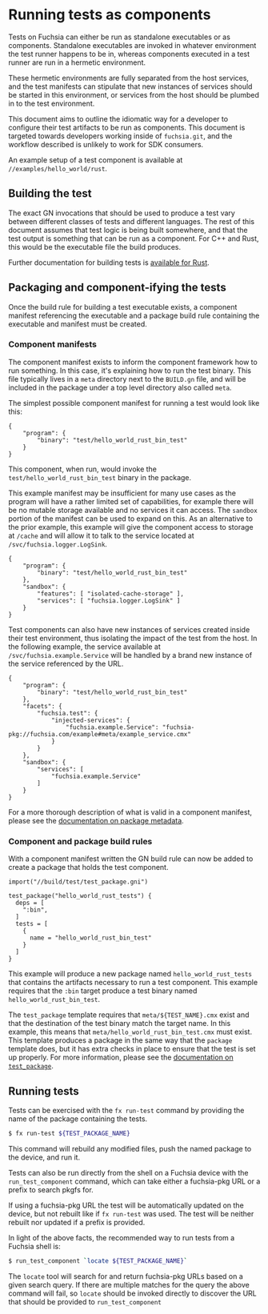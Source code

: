 # Running tests as components

Tests on Fuchsia can either be run as standalone executables or as components.
Standalone executables are invoked in whatever environment the test runner
happens to be in, whereas components executed in a test runner are run in a
hermetic environment.

These hermetic environments are fully separated from the host services, and the
test manifests can stipulate that new instances of services should be started in
this environment, or services from the host should be plumbed in to the test
environment.

This document aims to outline the idiomatic way for a developer to configure
their test artifacts to be run as components. This document is targeted towards
developers working inside of `fuchsia.git`, and the workflow described is
unlikely to work for SDK consumers.

An example setup of a test component is available at
`//examples/hello_world/rust`.

## Building the test

The exact GN invocations that should be used to produce a test vary between
different classes of tests and different languages. The rest of this document
assumes that test logic is being built somewhere, and that the test output is
something that can be run as a component. For C++ and Rust, this would be the
executable file the build produces.

Further documentation for building tests is [available for Rust][rust_testing].

## Packaging and component-ifying the tests

Once the build rule for building a test executable exists, a component manifest
referencing the executable and a package build rule containing the executable
and manifest must be created.

### Component manifests

The component manifest exists to inform the component framework how to run
something. In this case, it's explaining how to run the test binary. This file
typically lives in a `meta` directory next to the `BUILD.gn` file, and will be
included in the package under a top level directory also called `meta`.

The simplest possible component manifest for running a test would look like
this:

```cmx
{
    "program": {
        "binary": "test/hello_world_rust_bin_test"
    }
}
```

This component, when run, would invoke the `test/hello_world_rust_bin_test`
binary in the package.

This example manifest may be insufficient for many use cases as the program will
have a rather limited set of capabilities, for example there will be no mutable
storage available and no services it can access. The `sandbox` portion of the
manifest can be used to expand on this. As an alternative to the prior example,
this example will give the component access to storage at `/cache` and will
allow it to talk to the service located at `/svc/fuchsia.logger.LogSink`.

```cmx
{
    "program": {
        "binary": "test/hello_world_rust_bin_test"
    },
    "sandbox": {
        "features": [ "isolated-cache-storage" ],
        "services": [ "fuchsia.logger.LogSink" ]
    }
}
```

Test components can also have new instances of services created inside their
test environment, thus isolating the impact of the test from the host. In the
following example, the service available at `/svc/fuchsia.example.Service` will
be handled by a brand new instance of the service referenced by the URL.

```cmx
{
    "program": {
        "binary": "test/hello_world_rust_bin_test"
    },
    "facets": {
        "fuchsia.test": {
            "injected-services": {
                "fuchsia.example.Service": "fuchsia-pkg://fuchsia.com/example#meta/example_service.cmx"
            }
        }
    },
    "sandbox": {
        "services": [
            "fuchsia.example.Service"
        ]
    }
}
```

For a more thorough description of what is valid in a component manifest, please
see the [documentation on package metadata][package_metadata].

### Component and package build rules

With a component manifest written the GN build rule can now be added to create a
package that holds the test component.

```GN
import("//build/test/test_package.gni")

test_package("hello_world_rust_tests") {
  deps = [
    ":bin",
  ]
  tests = [
    {
      name = "hello_world_rust_bin_test"
    }
  ]
}
```

This example will produce a new package named `hello_world_rust_tests` that
contains the artifacts necessary to run a test component. This example requires
that the `:bin` target produce a test binary named `hello_world_rust_bin_test`.

The `test_package` template requires that `meta/${TEST_NAME}.cmx` exist and that
the destination of the test binary match the target name. In this example, this
means that `meta/hello_world_rust_bin_test.cmx` must exist. This template
produces a package in the same way that the `package` template does, but it has
extra checks in place to ensure that the test is set up properly. For more
information, please  see the [documentation on `test_package`][test_package].

## Running tests

Tests can be exercised with the `fx run-test` command by providing the name of
the package containing the tests.

```bash
$ fx run-test ${TEST_PACKAGE_NAME}
```

This command will rebuild any modified files, push the named package to the
device, and run it.

Tests can also be run directly from the shell on a Fuchsia device with the
`run_test_component` command, which can take either a fuchsia-pkg URL or a
prefix to search pkgfs for.

If using a fuchsia-pkg URL the test will be automatically updated on the device,
but not rebuilt like if `fx run-test` was used. The test will be neither rebuilt
nor updated if a prefix is provided.

In light of the above facts, the recommended way to run tests from a Fuchsia
shell is:

```bash
$ run_test_component `locate ${TEST_PACKAGE_NAME}`
```

The `locate` tool will search for and return fuchsia-pkg URLs based on a given
search query. If there are multiple matches for the query the above command will
fail, so `locate` should be invoked directly to discover the URL that should be
provided to `run_test_component`

[package_metadata]: /docs/the-book/package_metadata.md
[rust_testing]: ../languages/rust/testing.md
[test_package]: test_component.md
